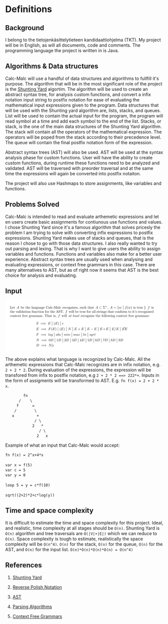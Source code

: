 # Definitions

## Background

I belong to the tietojenkäsittelytieteen kandidaattiohjelma (TKT). My project will be in English, as will all documents, code and comments. The programming language the project is written in is Java.


## Algorithms & Data structures

Calc-Malc will use a handful of data structures and algorithms to fullfill it's purpose. The algorithm that will be in the most significant role of the project is the [Shunting Yard](https://en.wikipedia.org/wiki/Shunting-yard_algorithm) algortim. The algorithm will be used to create an abstract syntax tree, for analysis custom functions, and convert a infix notation input string to postfix notation for ease of evaluating the mathematical input expressions given to the program. Data structures that will be used with the Shunting yard algorithm are, lists, stacks, and queues. List will be used to contain the actual input for the program, the program will read symbol at a time and add each symbol to the end of the list. Stacks, or stack, is the one of the main data structures of the Shunting Yard algorithm. The stack will contain all the operators of the mathematical expression. The operators will be poped from the stack according to their precedence level. The queue will contain the final postfix notation form of the expression.

Abstract syntax trees (AST) will also be used. AST will be used at the syntax analysis phase for custom functions. User will have the ability to create custom functions, during runtime these functions need to be analyzed and validated. AST will be traversed with preorder traversal and at the same time the expressions will again be converted into postfix notaiton.

The project will also use Hashmaps to store assignments, like variables and functions. 


## Problems Solved

Calc-Malc is intended to read and evaluate arthemetic expressions and let en users create basic assignments for contiunous use functions and values. I chose Shunting Yard since it's a famous algorithm that solves pricesly the problem I am trying to solve with converting infix expressions to postfix expressions. Shunting Yard makes use of stacks and queues, that is the reason I chose to go with those data structures. I also really wanted to try out parsing and lexing. That is why I want to give users the ability to assign variables and functions. Functions and variables also make for a better user experience. Abstract syntax trees are usually used when analysing and evaluating expressions, or context free grammars in this case. There are many alternatives to AST, but as of right now it seems that AST is the best choice for analysis and evaluating. 


## Input

<img src="https://raw.githubusercontent.com/nnecklace/calc-malc/main/docs/images/a1.png" width="800px"/>

The above explains what language is recognized by Calc-Malc. All the arthemetic expressions that Calc-Malc recognizes are in infix notation, e.g. `2 + 2 * 2`. During evaluation of the expressions, the expression will be transfored from infix to postfix notation, e.g `2 + 2 * 2 ==> 222*+`. Inputs in the form of assigments will be transformed to AST. E.g. `fn f(x) = 2 + 2 * x`.

``` 
        fn
      /    \
     f      =
    /        \
   x          +
             / \
            2   * 
               / \
              2   x 
```

Example of what an input that Calc-Malc would accept:

```
fn f(x) = 2^x+4*x

var x = f(5)
var c = 5
var y = 0

loop 5 = y = c*f(10)

sqrt((2+2)*2+c*log(y))
```

## Time and space complexity

It is difficult to estimate the time and space complexity for this project. Ideal, and realistic, time complexity at all stages should be `O(n)`. Shunting Yard is `O(n)` algorithm and tree traversals are `O(|V|+|E|)` which we can reduce to `O(n)`. Space complexity is tough to estimate, realistically the space complexity will be `O(n^4)`. `O(n)` for the stack, `O(n)` for the queue, `O(n)` for the AST, and `O(n)` for the input list. `O(n)*O(n)*O(n)*O(n) = O(n^4)`


## References

1. [Shunting Yard](https://en.wikipedia.org/wiki/Shunting-yard_algorithm)

2. [Reverse Polish Notation](https://en.wikipedia.org/wiki/Reverse_Polish_notation)

3. [AST](https://en.wikipedia.org/wiki/Abstract_syntax_tree)

4. [Parsing Algorithms](https://tomassetti.me/guide-parsing-algorithms-terminology/)

5. [Context Free Grammars](https://www.cs.rochester.edu/~nelson/courses/csc_173/grammars/cfg.html)
